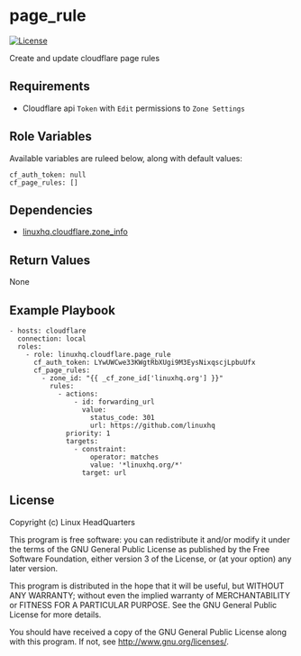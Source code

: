 # page\_rule

[![License](https://img.shields.io/badge/license-GPLv3-brightgreen.svg?style=flat)](COPYING)

Create and update cloudflare page rules

## Requirements

* Cloudflare api `Token` with `Edit` permissions to `Zone Settings`

## Role Variables

Available variables are ruleed below, along with default values:

    cf_auth_token: null
    cf_page_rules: []

## Dependencies

* [linuxhq.cloudflare.zone_info](https://github.com/linuxhq/ansible-collection-cloudflare/tree/main/roles/zone_info)

## Return Values

None

## Example Playbook

    - hosts: cloudflare
      connection: local
      roles:
        - role: linuxhq.cloudflare.page_rule
          cf_auth_token: LYwUWCwe33KWgtRbXUgi9M3EysNixqscjLpbuUfx
          cf_page_rules:
            - zone_id: "{{ _cf_zone_id['linuxhq.org'] }}"
              rules:
                - actions:
                    - id: forwarding_url
                      value:
                        status_code: 301
                        url: https://github.com/linuxhq
                  priority: 1
                  targets:
                    - constraint:
                        operator: matches
                        value: '*linuxhq.org/*'
                      target: url

## License

Copyright (c) Linux HeadQuarters

This program is free software: you can redistribute it and/or modify
it under the terms of the GNU General Public License as published by
the Free Software Foundation, either version 3 of the License, or
(at your option) any later version.

This program is distributed in the hope that it will be useful,
but WITHOUT ANY WARRANTY; without even the implied warranty of
MERCHANTABILITY or FITNESS FOR A PARTICULAR PURPOSE. See the
GNU General Public License for more details.

You should have received a copy of the GNU General Public License
along with this program. If not, see <http://www.gnu.org/licenses/>.
